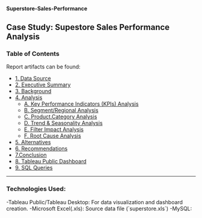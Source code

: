 #### Superstore-Sales-Performance

<h2>Case Study: Supestore Sales Performance Analysis</h2>

<h3>Table of Contents</h3>

Report artifacts can be found:

- [1. Data Source]()
- [2. Executive Summary]()
- [3. Background]()
- [4. Analysis]()
  -  [A. Key Performance Indicators (KPIs) Analysis]()
  -  [B. Segment/Regional Analysis]()
  -  [C. Product.Category Analysis]()
  -  [D. Trend & Seasonality Analysis]()
  -  [E. Filter Impact Analysis]()
  -  [F. Root Cause Analysis]()
- [5. Alternatives]()
- [6. Recommendations]()
- [7.Conclusion]()
- [8. Tableau Public Dashboard]()
- [9. SQL Queries]()

---

<h3>Technologies Used:</h3>
-Tableau Public/Tableau Desktop: For data visualization and dashboard creation.
-Microsoft Excel(.xls): Source data file (`superstore.xls`)
-MySQL: 
